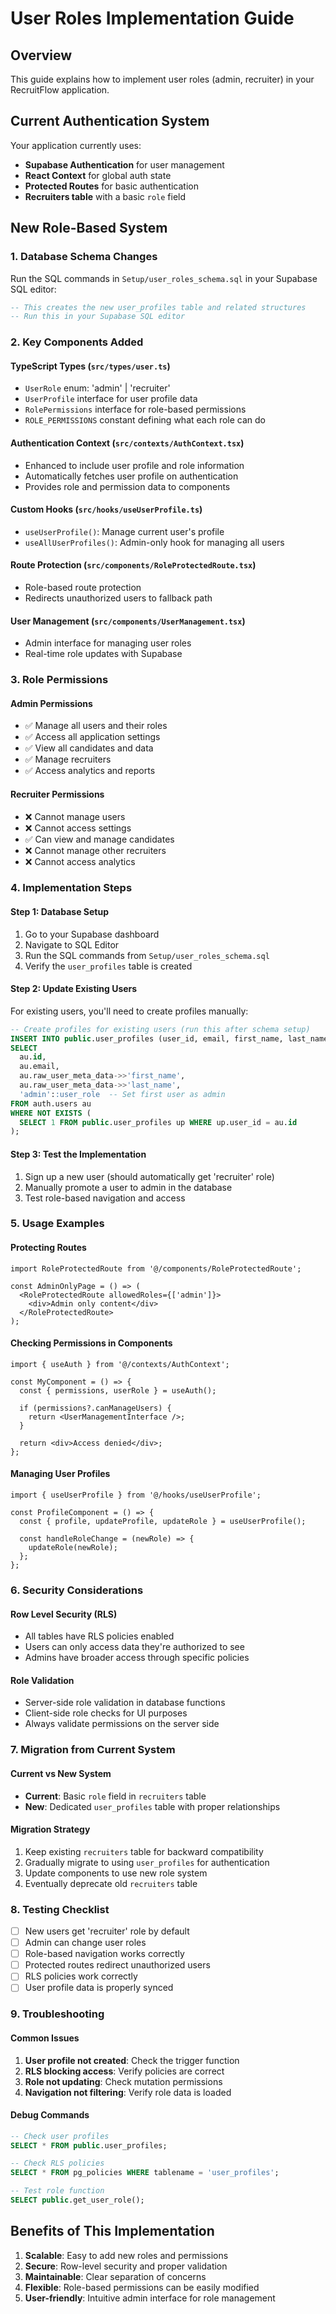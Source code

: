 # User Roles Implementation Guide

## Overview
This guide explains how to implement user roles (admin, recruiter) in your RecruitFlow application.

## Current Authentication System
Your application currently uses:
- **Supabase Authentication** for user management
- **React Context** for global auth state
- **Protected Routes** for basic authentication
- **Recruiters table** with a basic `role` field

## New Role-Based System

### 1. Database Schema Changes

Run the SQL commands in `Setup/user_roles_schema.sql` in your Supabase SQL editor:

```sql
-- This creates the new user_profiles table and related structures
-- Run this in your Supabase SQL editor
```

### 2. Key Components Added

#### TypeScript Types (`src/types/user.ts`)
- `UserRole` enum: 'admin' | 'recruiter'
- `UserProfile` interface for user profile data
- `RolePermissions` interface for role-based permissions
- `ROLE_PERMISSIONS` constant defining what each role can do

#### Authentication Context (`src/contexts/AuthContext.tsx`)
- Enhanced to include user profile and role information
- Automatically fetches user profile on authentication
- Provides role and permission data to components

#### Custom Hooks (`src/hooks/useUserProfile.ts`)
- `useUserProfile()`: Manage current user's profile
- `useAllUserProfiles()`: Admin-only hook for managing all users

#### Route Protection (`src/components/RoleProtectedRoute.tsx`)
- Role-based route protection
- Redirects unauthorized users to fallback path

#### User Management (`src/components/UserManagement.tsx`)
- Admin interface for managing user roles
- Real-time role updates with Supabase

### 3. Role Permissions

#### Admin Permissions
- ✅ Manage all users and their roles
- ✅ Access all application settings
- ✅ View all candidates and data
- ✅ Manage recruiters
- ✅ Access analytics and reports

#### Recruiter Permissions
- ❌ Cannot manage users
- ❌ Cannot access settings
- ✅ Can view and manage candidates
- ❌ Cannot manage other recruiters
- ❌ Cannot access analytics

### 4. Implementation Steps

#### Step 1: Database Setup
1. Go to your Supabase dashboard
2. Navigate to SQL Editor
3. Run the SQL commands from `Setup/user_roles_schema.sql`
4. Verify the `user_profiles` table is created

#### Step 2: Update Existing Users
For existing users, you'll need to create profiles manually:

```sql
-- Create profiles for existing users (run this after schema setup)
INSERT INTO public.user_profiles (user_id, email, first_name, last_name, role)
SELECT 
  au.id,
  au.email,
  au.raw_user_meta_data->>'first_name',
  au.raw_user_meta_data->>'last_name',
  'admin'::user_role  -- Set first user as admin
FROM auth.users au
WHERE NOT EXISTS (
  SELECT 1 FROM public.user_profiles up WHERE up.user_id = au.id
);
```

#### Step 3: Test the Implementation
1. Sign up a new user (should automatically get 'recruiter' role)
2. Manually promote a user to admin in the database
3. Test role-based navigation and access

### 5. Usage Examples

#### Protecting Routes
```tsx
import RoleProtectedRoute from '@/components/RoleProtectedRoute';

const AdminOnlyPage = () => (
  <RoleProtectedRoute allowedRoles={['admin']}>
    <div>Admin only content</div>
  </RoleProtectedRoute>
);
```

#### Checking Permissions in Components
```tsx
import { useAuth } from '@/contexts/AuthContext';

const MyComponent = () => {
  const { permissions, userRole } = useAuth();
  
  if (permissions?.canManageUsers) {
    return <UserManagementInterface />;
  }
  
  return <div>Access denied</div>;
};
```

#### Managing User Profiles
```tsx
import { useUserProfile } from '@/hooks/useUserProfile';

const ProfileComponent = () => {
  const { profile, updateProfile, updateRole } = useUserProfile();
  
  const handleRoleChange = (newRole) => {
    updateRole(newRole);
  };
};
```

### 6. Security Considerations

#### Row Level Security (RLS)
- All tables have RLS policies enabled
- Users can only access data they're authorized to see
- Admins have broader access through specific policies

#### Role Validation
- Server-side role validation in database functions
- Client-side role checks for UI purposes
- Always validate permissions on the server side

### 7. Migration from Current System

#### Current vs New System
- **Current**: Basic `role` field in `recruiters` table
- **New**: Dedicated `user_profiles` table with proper relationships

#### Migration Strategy
1. Keep existing `recruiters` table for backward compatibility
2. Gradually migrate to using `user_profiles` for authentication
3. Update components to use new role system
4. Eventually deprecate old `recruiters` table

### 8. Testing Checklist

- [ ] New users get 'recruiter' role by default
- [ ] Admin can change user roles
- [ ] Role-based navigation works correctly
- [ ] Protected routes redirect unauthorized users
- [ ] RLS policies work correctly
- [ ] User profile data is properly synced

### 9. Troubleshooting

#### Common Issues
1. **User profile not created**: Check the trigger function
2. **RLS blocking access**: Verify policies are correct
3. **Role not updating**: Check mutation permissions
4. **Navigation not filtering**: Verify role data is loaded

#### Debug Commands
```sql
-- Check user profiles
SELECT * FROM public.user_profiles;

-- Check RLS policies
SELECT * FROM pg_policies WHERE tablename = 'user_profiles';

-- Test role function
SELECT public.get_user_role();
```

## Benefits of This Implementation

1. **Scalable**: Easy to add new roles and permissions
2. **Secure**: Row-level security and proper validation
3. **Maintainable**: Clear separation of concerns
4. **Flexible**: Role-based permissions can be easily modified
5. **User-friendly**: Intuitive admin interface for role management 
